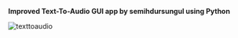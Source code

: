 **Improved Text-To-Audio GUI app by semihdursungul using Python**

![texttoaudio](https://github.com/semihdursungul/python_projects/assets/114025283/e91afcd8-1884-464e-ba7e-1d42cbd9ef81)
